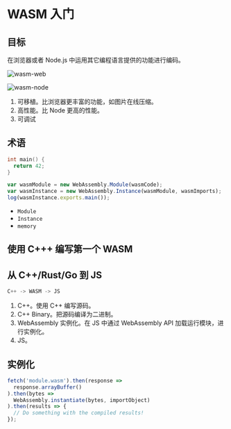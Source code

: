 # WASM 入门

## 目标

在浏览器或者 Node.js 中运用其它编程语言提供的功能进行编码。

![wasm-web](https://cdn.jsdelivr.net/gh/shfshanyue/assets@master/src/wasm-web.7be01jplvzo0.png)

![wasm-node](https://cdn.jsdelivr.net/gh/shfshanyue/assets@master/src/wasm-node.67a0yfrkrek0.png)

1. 可移植。比浏览器更丰富的功能，如图片在线压缩。
1. 高性能。比 Node 更高的性能。
1. 可调试

## 术语

``` c
int main() { 
  return 42;
}
```

``` js
var wasmModule = new WebAssembly.Module(wasmCode);
var wasmInstance = new WebAssembly.Instance(wasmModule, wasmImports);
log(wasmInstance.exports.main());
```

+ `Module`
+ `Instance`
+ `memory`

## 使用 C+++ 编写第一个 WASM

## 从 C++/Rust/Go 到 JS

``` js
C++ -> WASM -> JS
```

1. C++。使用 C++ 编写源码。
1. C++ Binary。把源码编译为二进制。
1. WebAssembly 实例化。在 JS 中通过 WebAssembly API 加载运行模块，进行实例化。
1. JS。

## 实例化

``` js
fetch('module.wasm').then(response =>
  response.arrayBuffer()
).then(bytes =>
  WebAssembly.instantiate(bytes, importObject)
).then(results => {
  // Do something with the compiled results!
});
```

## 
